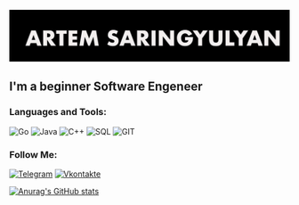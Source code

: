 ![Header](https://github.com/aasaringyulyan/aasaringyulyan/blob/main/assets/as.jpg)

## I'm a beginner Software Engeneer

### Languages and Tools:
![Go](https://img.shields.io/badge/-Go-090909?style=for-the-badge&logo=Go&logoColor=47C5FB)
![Java](https://img.shields.io/badge/-Java-090909?style=for-the-badge&logo=Java&logoColor=47C5FB)
![C++](https://img.shields.io/badge/-c%2b%2b-090909?style=for-the-badge&logo=c%2b%2b&logoColor=47C5FB)
![SQL](https://img.shields.io/badge/-SQL-090909?style=for-the-badge&logo=mysql&logoColor=47C5FB)
![GIT](https://img.shields.io/badge/-GIT-090909?style=for-the-badge&logo=git&logoColor=47C5FB)

### Follow Me:
[![Telegram](https://img.shields.io/badge/-telegram-090909?style=for-the-badge&logo=telegram&logoColor=47C5FB)](https://t.me/KatawaS)
[![Vkontakte](https://img.shields.io/badge/-Vkontakte-090909?style=for-the-badge&logo=Vk&logoColor=47C5FB)](https://vk.com/katawas)

[![Anurag's GitHub stats](https://github-readme-stats.vercel.app/api?username=aasaringyulyan&show_icons=true)](https://github.com/anuraghazra/github-readme-stats)